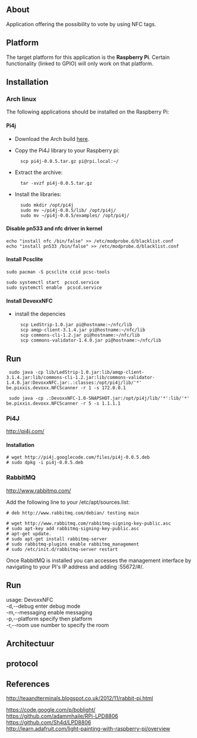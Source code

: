 ## About
Application offering the possibility to vote by using NFC tags.

## Platform

The target platform for this application is the **Raspberry Pi**. Certain functionality (linked to GPIO) will only work on that platform.

## Installation

### Arch linux
The following applications should be installed on the Raspberry Pi:

#### Pi4j
- Download the Arch build [here](https://github.com/glnds/pi4j-arch/releases/tag/arch-release%2F0.0.5).
- Copy the Pi4J library to your Raspberry pi:

		scp pi4j-0.0.5.tar.gz pi@rpi.local:~/
- Extract the archive:

		tar -xvzf pi4j-0.0.5.tar.gz
- Install the libraries:

		sudo mkdir /opt/pi4j
		sudo mv ~/pi4j-0.0.5/lib/ /opt/pi4j/
		sudo mv ~/pi4j-0.0.5/examples/ /opt/pi4j/

#### Disable pn533 and nfc driver in kernel

	echo "install nfc /bin/false" >> /etc/modprobe.d/blacklist.conf
	echo "install pn533 /bin/false" >> /etc/modprobe.d/blacklist.conf

#### Install Pcsclite

	sudo pacman -S pcsclite ccid pcsc-tools
	
	sudo systemctl start  pcscd.service
  	sudo systemctl enable  pcscd.service


#### Install DevoxxNFC

- install the depencies
	
		scp LedStrip-1.0.jar pi@hostname:~/nfc/lib  
		scp amqp-client-3.1.4.jar pi@hostname:~/nfc/lib    
		scp commons-cli-1.2.jar pi@hostname:~/nfc/lib    
		scp commons-validator-1.4.0.jar pi@hostname:~/nfc/lib  

## Run

	 sudo java -cp lib/LedStrip-1.0.jar:lib/amqp-client-3.1.4.jar:lib/commons-cli-1.2.jar:lib/commons-validator-1.4.0.jar:DevoxxNFC.jar:.:classes:/opt/pi4j/lib/'*' be.pixxis.devoxx.NFCScanner -r 1 -s 172.0.0.1
	 
	 sudo java -cp .:DevoxxNFC-1.0-SNAPSHOT.jar:/opt/pi4j/lib/'*':lib/'*' be.pixxis.devoxx.NFCScanner -r 5 -s 1.1.1.1

	




### Pi4J
http://pi4j.com/<br />

#### Installation
    # wget http://pi4j.googlecode.com/files/pi4j-0.0.5.deb
    # sudo dpkg -i pi4j-0.0.5.deb



### RabbitMQ
http://www.rabbitmq.com/





Add the following line to your /etc/apt/sources.list:
<pre><code># deb http://www.rabbitmq.com/debian/ testing main</code></pre>
    # wget http://www.rabbitmq.com/rabbitmq-signing-key-public.asc
    # sudo apt-key add rabbitmq-signing-key-public.asc
    # apt-get update.
    # sudo apt-get install rabbitmq-server
    # sudo rabbitmq-plugins enable rabbitmq_management
	# sudo /etc/init.d/rabbitmq-server restart 

Once RabbitMQ is installed you can accesses the management interface by navigating to your PI's IP address and adding :55672/#/.

## Run ##
usage: DevoxxNFC<br />
 -d,--debug             enter debug mode<br />
 -m,--messaging         enable messaging<br />
 -p,--platform <name>   specify then platform<br />
 -r,--room <number>     use number to specify the room
 
## Architectuur

## protocol

## References
http://teaandterminals.blogspot.co.uk/2012/11/rabbit-pi.html

https://code.google.com/p/boblight/<br />
https://github.com/adammhaile/RPi-LPD8806<br />
https://github.com/Sh4d/LPD8806<br />
http://learn.adafruit.com/light-painting-with-raspberry-pi/overview

